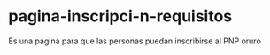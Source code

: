 # pagina-inscripci-n-requisitos
Es una página para que las personas puedan inscribirse al PNP oruro
